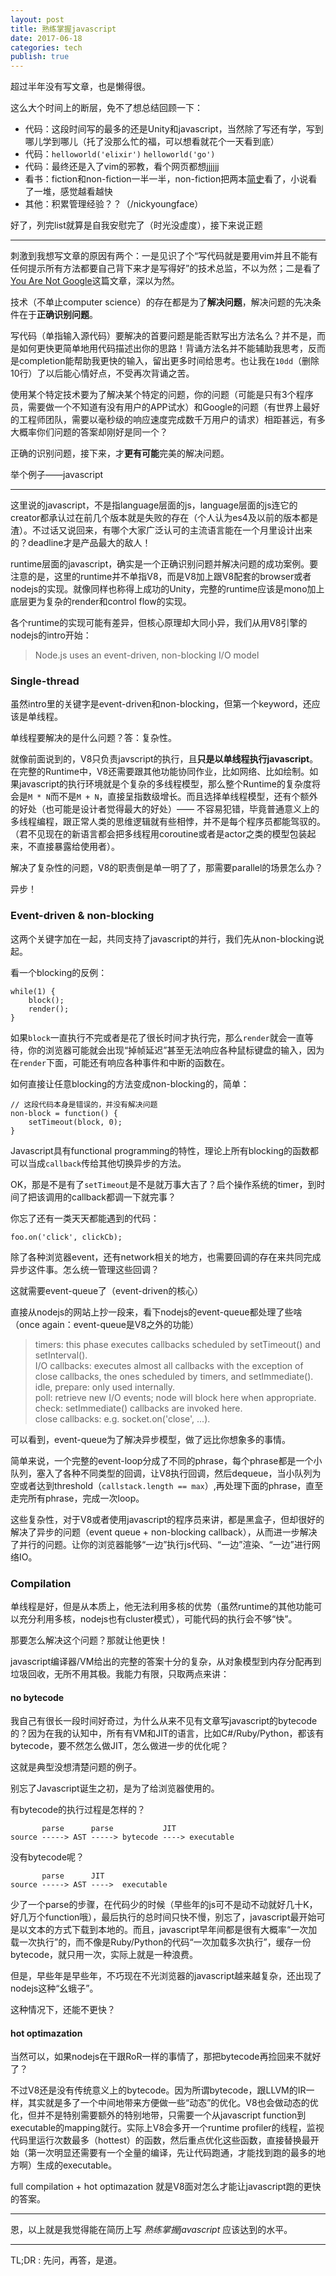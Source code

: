 ```yaml
---
layout: post
title: 熟练掌握javascript
date: 2017-06-18
categories: tech
publish: true
---
```


超过半年没有写文章，也是懒得很。

这么大个时间上的断层，免不了想总结回顾一下：

- 代码：这段时间写的最多的还是Unity和javascript，当然除了写还有学，写到哪儿学到哪儿（托了没那么忙的福，可以想看就花个一天看到底）
- 代码：`helloworld('elixir')` `helloworld('go')`
- 代码：最终还是入了vim的邪教，看个网页都想jjjjjj
- 看书：fiction和non-fiction一半一半，non-fiction把两本[简史](https://book.douban.com/subject/25985021/)看了，小说看了一堆，感觉越看越快
- 其他：积累管理经验？？（/nickyoungface）

好了，列完list就算是自我安慰完了（时光没虚度），接下来说正题

--------------------------------------

刺激到我想写文章的原因有两个：一是见识了个“写代码就是要用vim并且不能有任何提示所有方法都要自己背下来才是写得好”的技术总监，不以为然；二是看了[You Are Not Google](https://blog.bradfieldcs.com/you-are-not-google-84912cf44afb)这篇文章，深以为然。

技术（不单止computer science）的存在都是为了**解决问题**，解决问题的先决条件在于**正确识别问题**。

写代码（单指输入源代码）要解决的首要问题是能否默写出方法名么？并不是，而是如何更快更简单地用代码描述出你的思路！背诵方法名并不能辅助我思考，反而是completion能帮助我更快的输入，留出更多时间给思考。也让我在`10dd`（删除10行）了以后能心情好点，不受再次背诵之苦。

使用某个特定技术要为了解决某个特定的问题，你的问题（可能是只有3个程序员，需要做一个不知道有没有用户的APP试水）和Google的问题（有世界上最好的工程师团队，需要以毫秒级的响应速度完成数千万用户的请求）相距甚远，有多大概率你们问题的答案却刚好是同一个？

正确的识别问题，接下来，才**更有可能**完美的解决问题。

举个例子——javascript

--------------------------------------

这里说的javascript，不是指language层面的js，language层面的js连它的creator都承认过在前几个版本就是失败的存在（个人认为es4及以前的版本都是渣）。不过话又说回来，有哪个大家广泛认可的主流语言能在一个月里设计出来的？deadline才是产品最大的敌人！

runtime层面的javascript，确实是一个正确识别问题并解决问题的成功案例。要注意的是，这里的runtime并不单指V8，而是V8加上跟V8配套的browser或者nodejs的实现。就像同样也称得上成功的Unity，完整的runtime应该是mono加上底层更为复杂的render和control flow的实现。

各个runtime的实现可能有差异，但核心原理却大同小异，我们从用V8引擎的nodejs的intro开始：

> Node.js uses an event-driven, non-blocking I/O model

### Single-thread

虽然intro里的关键字是event-driven和non-blocking，但第一个keyword，还应该是单线程。

单线程要解决的是什么问题？答：复杂性。

就像前面说到的，V8只负责javscript的执行，且**只是以单线程执行javascript**。在完整的Runtime中，V8还需要跟其他功能协同作业，比如网络、比如绘制。如果javascript的执行环境就是个复杂的多线程模型，那么整个Runtime的复杂度将会是`M * N`而不是`M + N`，直接呈指数级增长。而且选择单线程模型，还有个额外的好处（也可能是设计者觉得最大的好处）—— 不容易犯错，毕竟普通意义上的多线程编程，跟正常人类的思维逻辑就有些相悖，并不是每个程序员都能驾驭的。（君不见现在的新语言都会把多线程用coroutine或者是actor之类的模型包装起来，不直接暴露给使用者）。

解决了复杂性的问题，V8的职责倒是单一明了了，那需要parallel的场景怎么办？

异步！

### Event-driven & non-blocking

这两个关键字加在一起，共同支持了javascript的并行，我们先从non-blocking说起。

看一个blocking的反例：

```
while(1) {
    block();
    render();
}
```

如果`block`一直执行不完或者是花了很长时间才执行完，那么`render`就会一直等待，你的浏览器可能就会出现“掉帧延迟”甚至无法响应各种鼠标键盘的输入，因为在`render`下面，可能还有响应各种事件和中断的函数在。

如何直接让任意blocking的方法变成non-blocking的，简单：

```
// 这段代码本身是错误的，并没有解决问题
non-block = function() {
    setTimeout(block, 0);
}
```

Javascript具有functional programming的特性，理论上所有blocking的函数都可以当成`callback`传给其他切换异步的方法。

OK，那是不是有了`setTimeout`是不是就万事大吉了？启个操作系统的timer，到时间了把该调用的callback都调一下就完事？

你忘了还有一类天天都能遇到的代码：

```
foo.on('click', clickCb);
```

除了各种浏览器event，还有network相关的地方，也需要回调的存在来共同完成异步这件事。怎么统一管理这些回调？

这就需要event-queue了（event-driven的核心）

直接从nodejs的网站上抄一段来，看下nodejs的event-queue都处理了些啥（once again：event-queue是V8之外的功能）

> timers: this phase executes callbacks scheduled by setTimeout() and setInterval().    
> I/O callbacks: executes almost all callbacks with the exception of close callbacks, the ones scheduled by timers, and setImmediate().    
> idle, prepare: only used internally.    
> poll: retrieve new I/O events; node will block here when appropriate.    
> check: setImmediate() callbacks are invoked here.    
> close callbacks: e.g. socket.on('close', ...).    

可以看到，event-queue为了解决异步模型，做了远比你想象多的事情。

简单来说，一个完整的event-loop分成了不同的phrase，每个phrase都是一个小队列，塞入了各种不同类型的回调，让V8执行回调，然后dequeue，当小队列为空或者达到threshold（`callstack.length == max`）,再处理下面的phrase，直至走完所有phrase，完成一次loop。

这些复杂性，对于V8或者使用javascript的程序员来讲，都是黑盒子，但却很好的解决了异步的问题（event queue + non-blocking callback），从而进一步解决了并行的问题。让你的浏览器能够“一边”执行js代码、“一边”渲染、“一边”进行网络IO。

### Compilation

单线程是好，但是从本质上，他无法利用多核的优势（虽然runtime的其他功能可以充分利用多核，nodejs也有cluster模式），可能代码的执行会不够“快”。

那要怎么解决这个问题？那就让他更快！

javascript编译器/VM给出的完整的答案十分的复杂，从对象模型到内存分配再到垃圾回收，无所不用其极。我能力有限，只取两点来讲：

#### no bytecode

我自己有很长一段时间好奇过，为什么从来不见有文章写javascript的bytecode的？因为在我的认知中，所有有VM和JIT的语言，比如C#/Ruby/Python，都该有bytecode，要不然怎么做JIT，怎么做进一步的优化呢？

这就是典型没想清楚问题的例子。

别忘了Javascript诞生之初，是为了给浏览器使用的。

有bytecode的执行过程是怎样的？

```
       parse      parse           JIT
source -----> AST -----> bytecode ----> executable
```

没有bytecode呢？

```
       parse      JIT              
source -----> AST ---->  executable
```

少了一个parse的步骤，在代码少的时候（早些年的js可不是动不动就好几十K，好几万个function哦），最后执行的总时间只快不慢，别忘了，javascript最开始可是以文本的方式下载到本地的。而且，javascript早年间都是很有大概率“一次加载一次执行”的，而不像是Ruby/Python的代码“一次加载多次执行”，缓存一份bytecode，就只用一次，实际上就是一种浪费。

但是，早些年是早些年，不巧现在不光浏览器的javascript越来越复杂，还出现了nodejs这种“幺蛾子”。

这种情况下，还能不更快？

#### hot optimazation

当然可以，如果nodejs在干跟RoR一样的事情了，那把bytecode再捡回来不就好了？

不过V8还是没有传统意义上的bytecode。因为所谓bytecode，跟LLVM的IR一样，其实就是多了一个中间地带来方便做一些“动态”的优化。V8也会做动态的优化，但并不是特别需要额外的特别地带，只需要一个从javascript function到executable的mapping就行。实际上V8会多开一个runtime profiler的线程，监视代码里运行次数最多（hottest）的函数，然后重点优化这些函数，直接替换最开始（第一次明显还需要有一个全量的编译，先让代码跑通，才能找到跑的最多的地方啊）生成的executable。

full compilation + hot optimazation 就是V8面对怎么才能让javascript跑的更快的答案。

------------------------------------

恩，以上就是我觉得能在简历上写 *熟练掌握javascript* 应该达到的水平。

------------------------------------

TL;DR : 先问，再答，是道。